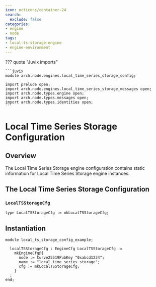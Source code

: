 ```yaml
---
icon: octicons/container-24
search:
  exclude: false
categories:
- engine
- node
tags:
- local-ts-storage-engine
- engine-environment
---
```


??? quote "Juvix imports"

    ```juvix
    module arch.node.engines.local_time_series_storage_config;

    import prelude open;
    import arch.node.engines.local_time_series_storage_messages open;
    import arch.node.types.engine open;
    import arch.node.types.messages open;
    import arch.node.types.identities open;
    ```

# Local Time Series Storage Configuration

## Overview

The Local Time Series Storage engine configuration contains static information for Local Time Series Storage engine instances.

## The Local Time Series Storage Configuration

### `LocalTSStorageCfg`

<!-- --8<-- [start:LocalTSStorageCfg] -->
```juvix
type LocalTSStorageCfg := mkLocalTSStorageCfg;
```
<!-- --8<-- [end:LocalTSStorageCfg] -->

## Instantiation

<!-- --8<-- [start:localTSStorageCfg] -->
```juvix extract-module-statements
module local_ts_storage_config_example;

  localTSStorageCfg : EngineCfg LocalTSStorageCfg :=
    mkEngineCfg@{
      node := Curve25519PubKey "0xabcd1234";
      name := "local time series storage";
      cfg := mkLocalTSStorageCfg;
    }
  ;
end;
```
<!-- --8<-- [end:localTSStorageCfg] -->